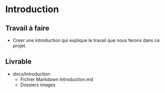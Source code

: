 # Introduction

## Travail à faire
- Creer une introduction qui explique le travail que nous ferons dans ce projet.

## Livrable
- docs/Introduction
  - Fichier Markdown Introduction.md
  - Dossiers images
